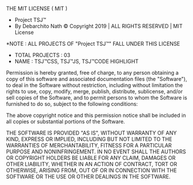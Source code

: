 
THE MIT LICENSE ( MIT )

   - Project TSJ™
   - By Debarchito Nath © Copyright 2019 | ALL RIGHTS RESERVED | MIT License

*NOTE : ALL PROJECTS OF "Project TSJ™" FALL UNDER THIS LICENSE

- TOTAL PROJECTS : 03
- NAME : TSJ™CSS, TSJ™JS, TSJ™CODE HIGHLIGHT

Permission is hereby granted, free of charge, to any person obtaining a copy of this software and associated documentation files (the "Software"), to deal in the Software without restriction, including without limitation the rights to use, copy, modify, merge, publish, distribute, sublicense, and/or sell copies of the Software, and to permit persons to whom the Software is furnished to do so, subject to the following conditions:

The above copyright notice and this permission notice shall be included in all copies or substantial portions of the Software.

THE SOFTWARE IS PROVIDED "AS IS", WITHOUT WARRANTY OF ANY KIND, EXPRESS OR IMPLIED, INCLUDING BUT NOT LIMITED TO THE WARRANTIES OF MERCHANTABILITY, FITNESS FOR A PARTICULAR PURPOSE AND NONINFRINGEMENT. IN NO EVENT SHALL THE AUTHORS OR COPYRIGHT HOLDERS BE LIABLE FOR ANY CLAIM, DAMAGES OR OTHER LIABILITY, WHETHER IN AN ACTION OF CONTRACT, TORT OR OTHERWISE, ARISING FROM, OUT OF OR IN CONNECTION WITH THE SOFTWARE OR THE USE OR OTHER DEALINGS IN THE SOFTWARE.
